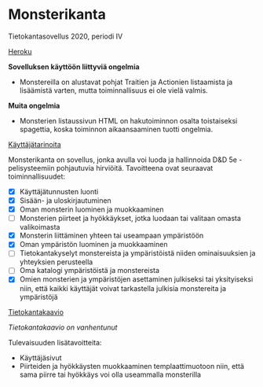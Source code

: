 # Monsterikanta
Tietokantasovellus 2020, periodi IV

[Heroku](http://tsoha-monsterikanta.herokuapp.com/)

**Sovelluksen käyttöön liittyviä ongelmia**
- Monstereilla on alustavat pohjat Traitien ja Actionien listaamista ja lisäämistä varten, mutta toiminnallisuus ei ole vielä valmis.


**Muita ongelmia**
- Monsterien listaussivun HTML on hakutoiminnon osalta toistaiseksi spagettia, koska toiminnon aikaansaaminen tuotti ongelmia.


[Käyttäjätarinoita](https://github.com/luuranko/monsterikanta/blob/master/documentation/userstory.md)

Monsterikanta on sovellus, jonka avulla voi luoda ja hallinnoida D&D 5e -pelisysteemiin pohjautuvia hirviöitä.
Tavoitteena ovat seuraavat toiminnallisuudet:
- [x] Käyttäjätunnusten luonti 
- [x] Sisään- ja uloskirjautuminen
- [x] Oman monsterin luominen ja muokkaaminen
- [ ] Monsterien piirteet ja hyökkäykset, jotka luodaan tai valitaan omasta valikoimasta 
- [x] Monsterin liittäminen yhteen tai useampaan ympäristöön
- [x] Oman ympäristön luominen ja muokkaaminen
- [ ] Tietokantakyselyt monstereista ja ympäristöistä niiden ominaisuuksien ja yhteyksien perusteella
- [ ] Oma katalogi ympäristöistä ja monstereista
- [x] Omien monsterien ja ympäristöjen asettaminen julkiseksi tai yksityiseksi niin, että kaikki käyttäjät voivat tarkastella julkisia monstereita ja ympäristöjä

[Tietokantakaavio](https://github.com/luuranko/monsterikanta/blob/master/tietokantakaavio.png)

*Tietokantakaavio on vanhentunut*

Tulevaisuuden lisätavoitteita:
- Käyttäjäsivut
- Piirteiden ja hyökkäysten muokkaaminen templaattimuotoon niin, että sama piirre tai hyökkäys voi olla useammalla monsterilla
